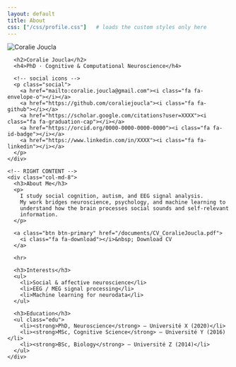 ```yaml
---
layout: default
title: About
css: ["/css/profile.css"]   # loads the custom styles only here
---
```


<div class="container-fluid profile-hero">
  <div class="row">
    <!-- LEFT SIDEBAR -->
    <div class="col-md-4 text-center sidebar">
      <img src="/images/profile.jpg" alt="Coralie Joucla" class="profile-pic img-responsive">

      <h2>Coralie Joucla</h2>
      <h4>PhD · Cognitive & Computational Neuroscience</h4>

      <!-- social icons -->
      <p class="social">
        <a href="mailto:coralie.joucla@gmail.com"><i class="fa fa-envelope-o"></i></a>
        <a href="https://github.com/coraliejoucla"><i class="fa fa-github"></i></a>
        <a href="https://scholar.google.com/citations?user=XXXX"><i class="fa fa-graduation-cap"></i></a>
        <a href="https://orcid.org/0000-0000-0000-0000"><i class="fa fa-id-badge"></i></a>
        <a href="https://www.linkedin.com/in/XXXX"><i class="fa fa-linkedin"></i></a>
      </p>
    </div>

    <!-- RIGHT CONTENT -->
    <div class="col-md-8">
      <h3>About Me</h3>
      <p>
        I study social cognition, autism, and EEG signal analysis.  
        My work bridges neuroscience, psychology, and machine learning to
        understand how the brain processes social sounds and self-relevant
        information.
      </p>

      <a class="btn btn-primary" href="/documents/CV_CoralieJoucla.pdf">
        <i class="fa fa-download"></i>&nbsp; Download CV
      </a>

      <hr>

      <h3>Interests</h3>
      <ul>
        <li>Social & affective neuroscience</li>
        <li>EEG / MEG signal processing</li>
        <li>Machine learning for neurodata</li>
      </ul>

      <h3>Education</h3>
      <ul class="edu">
        <li><strong>PhD, Neuroscience</strong> — Université X (2020)</li>
        <li><strong>MSc, Cognitive Science</strong> — Université Y (2016)</li>
        <li><strong>BSc, Biology</strong> — Université Z (2014)</li>
      </ul>
    </div>
  </div>
</div>
